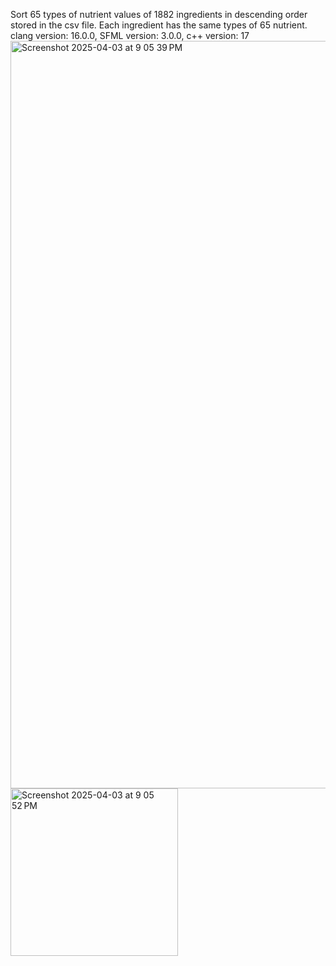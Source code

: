 Sort 65 types of nutrient values of 1882 ingredients in descending order stored in the csv file. Each ingredient has the same types of 65 nutrient.
clang version: 16.0.0, SFML version: 3.0.0, c++ version: 17
<img width="1196" alt="Screenshot 2025-04-03 at 9 05 39 PM" src="https://github.com/user-attachments/assets/05bde6a9-0316-4ce5-ba83-2e49b6f99a7f" />
<img width="268" alt="Screenshot 2025-04-03 at 9 05 52 PM" src="https://github.com/user-attachments/assets/f8a518c5-4bb6-4558-8b69-01d52086458e" />
